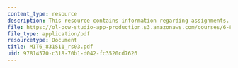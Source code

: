 ```yaml
---
content_type: resource
description: This resource contains information regarding assignments.
file: https://ol-ocw-studio-app-production.s3.amazonaws.com/courses/6-831-user-interface-design-and-implementation-spring-2011/97814570c31870b1d042fc3520cd7626_MIT6_831S11_rs03.pdf
file_type: application/pdf
resourcetype: Document
title: MIT6_831S11_rs03.pdf
uid: 97814570-c318-70b1-d042-fc3520cd7626
---
```

